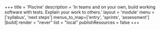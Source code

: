 +++
title = 'Piscine'
description = 'In teams and on your own, build working software with tests. Explain your work to others.'
layout = 'module'
menu = ['syllabus', 'next steps']
menus_to_map=['entry', 'sprints', 'assessment']
[build]
  render = "never"
  list = "local"
  publishResources = false
+++
